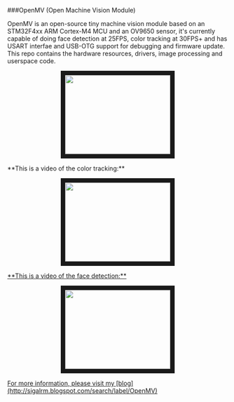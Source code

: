 ###OpenMV (Open Machine Vision Module)

OpenMV is an open-source tiny machine vision module based on an STM32F4xx ARM Cortex-M4 MCU and an OV9650 sensor, it's currently capable of doing face detection at 25FPS, color tracking at 30FPS+ and has USART interfae and USB-OTG support for debugging and firmware update. This repo contains the hardware resources, drivers, image processing and userspace code.

<p align="center">
<img src="https://raw.githubusercontent.com/iabdalkader/openmv/master/eagle/openmv1/openmv.jpeg" width="240" height="180" border="10">
</p>
**This is a video of the color tracking:**
<p align="center">
<a href="http://www.youtube.com/watch?feature=player_embedded&v=T-oMfnEsa1o
" target="_blank"><img src="http://img.youtube.com/vi/T-oMfnEsa1o/0.jpg" 
alt="" width="240" height="180" border="10" />
</p>
**This is a video of the face detection:**
<p align="center">
<a href="http://www.youtube.com/watch?feature=player_embedded&v=SdQF5JI4kzU
" target="_blank"><img src="http://img.youtube.com/vi/SdQF5JI4kzU/0.jpg" 
alt="" width="240" height="180" border="10" />
</p>
For more information, please visit my [blog](http://sigalrm.blogspot.com/search/label/OpenMV)
